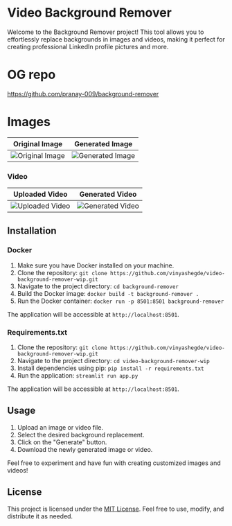 # Video Background Remover

Welcome to the Background Remover project! This tool allows you to effortlessly replace backgrounds in images and videos, making it perfect for creating professional LinkedIn profile pictures and more.

# OG repo

https://github.com/pranay-009/background-remover

# Images

Original Image | Generated Image
:-------------:|:---------------:
![Original Image](./static/my_image.jpeg) | ![Generated Image](./output/result.png)

### Video

| Uploaded Video | Generated Video |
| -------------- | --------------- |
![Uploaded Video](./static/gif/video4.gif) | ![Generated Video](./static/gif/my_video.gif)



## Installation

### Docker

1. Make sure you have Docker installed on your machine.
2. Clone the repository: `git clone https://github.com/vinyashegde/video-background-remover-wip.git`
3. Navigate to the project directory: `cd background-remover`
4. Build the Docker image: `docker build -t background-remover .`
5. Run the Docker container: `docker run -p 8501:8501 background-remover`

The application will be accessible at `http://localhost:8501`.

### Requirements.txt

1. Clone the repository: `git clone https://github.com/vinyashegde/video-background-remover-wip.git`
2. Navigate to the project directory: `cd video-background-remover-wip`
3. Install dependencies using pip: `pip install -r requirements.txt`
4. Run the application: `streamlit run app.py`

The application will be accessible at `http://localhost:8501`.

## Usage

1. Upload an image or video file.
2. Select the desired background replacement.
3. Click on the "Generate" button.
4. Download the newly generated image or video.

Feel free to experiment and have fun with creating customized images and videos!


## License

This project is licensed under the [MIT License](LICENSE). Feel free to use, modify, and distribute it as needed.
